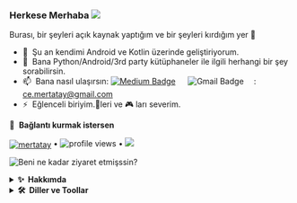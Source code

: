 ### Herkese Merhaba <a href="https://github.com/mertatay-ce"><img src="https://media.giphy.com/media/hvRJCLFzcasrR4ia7z/giphy.gif" width="5%"></a>
Burası, bir şeyleri açık kaynak yaptığım ve bir şeyleri kırdığım yer :rofl:

- 🌱 &nbsp;Şu an kendimi Android ve Kotlin üzerinde geliştiriyorum.
- 💬 &nbsp;Bana Python/Android/3rd party kütüphaneler ile ilgili herhangi bir şey sorabilirsin.
- 📫 &nbsp;Bana nasıl ulaşırsın: [![Medium Badge](https://img.shields.io/badge/-Medium-757575?style=flat-quare&labelColor=757575&logo=Medium&logoColor=green&link=https://mertatay.medium.com)](https://mertatay.medium.com) &emsp; ![Gmail Badge](https://img.shields.io/badge/Gmail-D14836?style=flat-quare&logo=gmail&logoColor=white)&emsp; : &emsp; [ce.mertatay@gmail.com]()
- ⚡ &nbsp;Eğlenceli biriyim.:dog:leri ve 🎮 ları severim.

🔗 &nbsp;**Bağlantı kurmak istersen**
<p align="left">
<a href="https://linkedin.com/in/mert-atay" target="blank"><img align="center" src="https://raw.githubusercontent.com/rahuldkjain/github-profile-readme-generator/master/src/images/icons/Social/linked-in-alt.svg" alt="mertatay" height="30" width="40" /></a>
 •
<img src="https://gpvc.arturio.dev/mertatay-ce" alt="profile views"> •  
  <a href="https://twitter.com/intent/follow?screen_name=srnityndfaith&tw_p=followbutton"><img src="https://img.shields.io/twitter/follow/srnityndfaith?label=%40swyx&style=social"></a> 
  
![Beni ne kadar ziyaret etmişssin?](https://github-readme-stats.vercel.app/api?username=mertatay-ce&show_icons=true&theme=radical) 
<details>
  <summary><b>✨&nbsp;&nbsp;Hakkımda</b></summary>
  <br/>

Merhaba, ben Mert. Ben 22 yaşındayım. Kocaeli'de yaşıyorum. İzmitliyim. Şu anda Kocaeli Üniversitesi Bilgisayar Mühendisliği mezunuyum. İlgi alanlarım mobil program geliştirme ve yapay zekadır. Python ile görüntü işleme ve derin öğrenme için yarışmalara ve projelere katıldım. Daha önce çalıştığım araştırma konularını ve teknolojileri sosyal platformlarda kısa yazılar ile paylaşarak kendimi geliştiriyorum.

### Ödüller ve Başarımlar
- TÜBİTAK 2209-A Üniversite Öğrencileri Araştırma Projeleri Destekleme Programı Destek Kazananı 
</details> 

<details>
  <summary><b>🛠️&nbsp;&nbsp;Diller&nbsp;ve&nbsp;Toollar</b></summary>
  <br/>
   <img src="https://www.vectorlogo.zone/logos/java/java-icon.svg" alt="java" width="40" height="40"/> 
   <img src="https://www.vectorlogo.zone/logos/android/android-icon.svg" alt="android" width="40" height="40"/> 
    <img src="https://www.vectorlogo.zone/logos/pocoo_flask/pocoo_flask-icon.svg" alt="flask" width="40" height="40"/> <a href="https://cloud.google.com" target="_blank"> <img src="https://www.vectorlogo.zone/logos/google_cloud/google_cloud-icon.svg" alt="gcp" width="40" height="40"/> </a> <a href="https://git-scm.com/" target="_blank"> <img src="https://www.vectorlogo.zone/logos/git-scm/git-scm-icon.svg" alt="git" width="40" height="40"/> </a>    <a href="https://www.linux.org/" target="_blank"> <img src="https://raw.githubusercontent.com/devicons/devicon/master/icons/linux/linux-original.svg" alt="linux" width="40" height="40"/> </a> <a href="https://www.mongodb.com/" target="_blank"> <img src="https://raw.githubusercontent.com/devicons/devicon/master/icons/mongodb/mongodb-original-wordmark.svg" alt="mongodb" width="40" height="40"/> </a> <a href="https://www.microsoft.com/en-us/sql-server" target="_blank"> <img src="https://www.svgrepo.com/show/303229/microsoft-sql-server-logo.svg" alt="mssql" width="40" height="40"/> </a>  <a href="https://postman.com" target="_blank"> <img src="https://www.vectorlogo.zone/logos/getpostman/getpostman-icon.svg" alt="postman" width="40" height="40"/> </a>  <a href="https://www.python.org" target="_blank"> <img src="https://raw.githubusercontent.com/devicons/devicon/master/icons/python/python-original.svg" alt="python" width="40" height="40"/> </a>  <a href="https://www.selenium.dev" target="_blank"> <img src="https://raw.githubusercontent.com/detain/svg-logos/780f25886640cef088af994181646db2f6b1a3f8/svg/selenium-logo.svg" alt="selenium" width="40" height="40"/> </a> <a href="https://www.sqlite.org/" target="_blank"> <img src="https://www.vectorlogo.zone/logos/sqlite/sqlite-icon.svg" alt="sqlite" width="40" height="40"/> </a>  
  </p>

</details>




